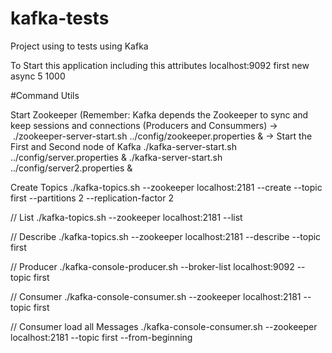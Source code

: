 # kafka-tests
Project using to tests using Kafka

To Start this application including this attributes localhost:9092 first new async 5 1000

#Command Utils

Start Zookeeper (Remember: Kafka depends the Zookeeper to sync and keep sessions and connections (Producers and Consummers)
->  ./zookeeper-server-start.sh ../config/zookeeper.properties &
-> Start the First and Second node of Kafka 
  ./kafka-server-start.sh ../config/server.properties &
  ./kafka-server-start.sh ../config/server2.properties &

Create Topics
./kafka-topics.sh --zookeeper localhost:2181 --create --topic first --partitions 2 --replication-factor 2

// List
./kafka-topics.sh --zookeeper localhost:2181 --list

// Describe
./kafka-topics.sh --zookeeper localhost:2181 --describe --topic first

// Producer
./kafka-console-producer.sh --broker-list localhost:9092 --topic first

// Consumer
./kafka-console-consumer.sh --zookeeper localhost:2181 --topic first

// Consumer load all Messages
./kafka-console-consumer.sh --zookeeper localhost:2181 --topic first --from-beginning
